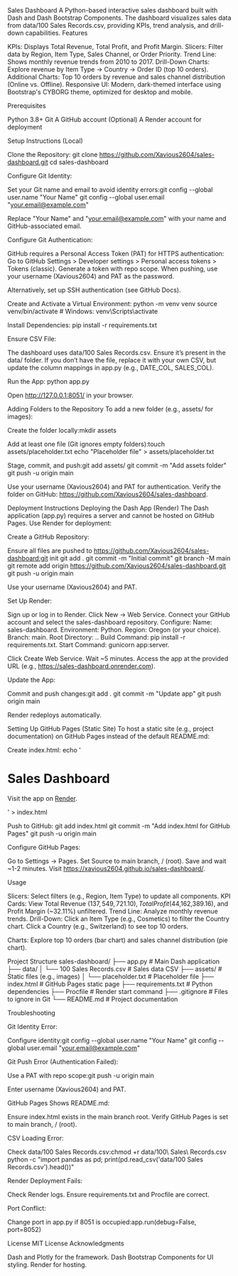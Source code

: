 Sales Dashboard
A Python-based interactive sales dashboard built with Dash and Dash Bootstrap Components. The dashboard visualizes sales data from data/100 Sales Records.csv, providing KPIs, trend analysis, and drill-down capabilities.
Features

KPIs: Displays Total Revenue, Total Profit, and Profit Margin.
Slicers: Filter data by Region, Item Type, Sales Channel, or Order Priority.
Trend Line: Shows monthly revenue trends from 2010 to 2017.
Drill-Down Charts: Explore revenue by Item Type → Country → Order ID (top 10 orders).
Additional Charts: Top 10 orders by revenue and sales channel distribution (Online vs. Offline).
Responsive UI: Modern, dark-themed interface using Bootstrap's CYBORG theme, optimized for desktop and mobile.

Prerequisites

Python 3.8+
Git
A GitHub account
(Optional) A Render account for deployment

Setup Instructions (Local)

Clone the Repository:
git clone https://github.com/Xavious2604/sales-dashboard.git
cd sales-dashboard


Configure Git Identity:

Set your Git name and email to avoid identity errors:git config --global user.name "Your Name"
git config --global user.email "your.email@example.com"


Replace "Your Name" and "your.email@example.com" with your name and GitHub-associated email.


Configure Git Authentication:

GitHub requires a Personal Access Token (PAT) for HTTPS authentication:
Go to GitHub Settings > Developer settings > Personal access tokens > Tokens (classic).
Generate a token with repo scope.
When pushing, use your username (Xavious2604) and PAT as the password.


Alternatively, set up SSH authentication (see GitHub Docs).


Create and Activate a Virtual Environment:
python -m venv venv
source venv/bin/activate  # Windows: venv\Scripts\activate


Install Dependencies:
pip install -r requirements.txt


Ensure CSV File:

The dashboard uses data/100 Sales Records.csv. Ensure it’s present in the data/ folder.
If you don’t have the file, replace it with your own CSV, but update the column mappings in app.py (e.g., DATE_COL, SALES_COL).


Run the App:
python app.py


Open http://127.0.0.1:8051/ in your browser.



Adding Folders to the Repository
To add a new folder (e.g., assets/ for images):

Create the folder locally:mkdir assets


Add at least one file (Git ignores empty folders):touch assets/placeholder.txt
echo "Placeholder file" > assets/placeholder.txt


Stage, commit, and push:git add assets/
git commit -m "Add assets folder"
git push -u origin main


Use your username (Xavious2604) and PAT for authentication.
Verify the folder on GitHub: https://github.com/Xavious2604/sales-dashboard.

Deployment Instructions
Deploying the Dash App (Render)
The Dash application (app.py) requires a server and cannot be hosted on GitHub Pages. Use Render for deployment:

Create a GitHub Repository:

Ensure all files are pushed to https://github.com/Xavious2604/sales-dashboard:git init
git add .
git commit -m "Initial commit"
git branch -M main
git remote add origin https://github.com/Xavious2604/sales-dashboard.git
git push -u origin main


Use your username (Xavious2604) and PAT.


Set Up Render:

Sign up or log in to Render.
Click New → Web Service.
Connect your GitHub account and select the sales-dashboard repository.
Configure:
Name: sales-dashboard.
Environment: Python.
Region: Oregon (or your choice).
Branch: main.
Root Directory: ..
Build Command: pip install -r requirements.txt.
Start Command: gunicorn app:server.


Click Create Web Service.
Wait ~5 minutes. Access the app at the provided URL (e.g., https://sales-dashboard.onrender.com).


Update the App:

Commit and push changes:git add .
git commit -m "Update app"
git push origin main


Render redeploys automatically.



Setting Up GitHub Pages (Static Site)
To host a static site (e.g., project documentation) on GitHub Pages instead of the default README.md:

Create index.html:
echo '<!DOCTYPE html><html><head><title>Sales Dashboard</title></head><body><h1>Sales Dashboard</h1><p>Visit the app on <a href="https://sales-dashboard.onrender.com">Render</a>.</p></body></html>' > index.html


Push to GitHub:
git add index.html
git commit -m "Add index.html for GitHub Pages"
git push -u origin main


Configure GitHub Pages:

Go to Settings → Pages.
Set Source to main branch, / (root).
Save and wait ~1-2 minutes.
Visit https://xavious2604.github.io/sales-dashboard/.



Usage

Slicers: Select filters (e.g., Region, Item Type) to update all components.
KPI Cards: View Total Revenue ($137,549,721.10), Total Profit ($44,162,389.16), and Profit Margin (~32.11%) unfiltered.
Trend Line: Analyze monthly revenue trends.
Drill-Down:
Click an Item Type (e.g., Cosmetics) to filter the Country chart.
Click a Country (e.g., Switzerland) to see top 10 orders.


Charts: Explore top 10 orders (bar chart) and sales channel distribution (pie chart).

Project Structure
sales-dashboard/
├── app.py                    # Main Dash application
├── data/
│   └── 100 Sales Records.csv # Sales data CSV
├── assets/                   # Static files (e.g., images)
│   └── placeholder.txt       # Placeholder file
├── index.html                # GitHub Pages static page
├── requirements.txt          # Python dependencies
├── Procfile                  # Render start command
├── .gitignore                # Files to ignore in Git
└── README.md                 # Project documentation

Troubleshooting

Git Identity Error:

Configure identity:git config --global user.name "Your Name"
git config --global user.email "your.email@example.com"




Git Push Error (Authentication Failed):

Use a PAT with repo scope:git push -u origin main


Enter username (Xavious2604) and PAT.


GitHub Pages Shows README.md:

Ensure index.html exists in the main branch root.
Verify GitHub Pages is set to main branch, / (root).


CSV Loading Error:

Check data/100 Sales Records.csv:chmod +r data/100\ Sales\ Records.csv
python -c "import pandas as pd; print(pd.read_csv('data/100 Sales Records.csv').head())"




Render Deployment Fails:

Check Render logs.
Ensure requirements.txt and Procfile are correct.


Port Conflict:

Change port in app.py if 8051 is occupied:app.run(debug=False, port=8052)





License
MIT License
Acknowledgments

Dash and Plotly for the framework.
Dash Bootstrap Components for UI styling.
Render for hosting.

